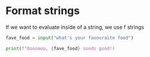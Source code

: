 # Format strings
If we want to evaluate inside of a string, we use f strings

```python
fave_food = input("what's your favouraite food")

print(f"Ooooooo, {fave_food} sonds good!)
```
